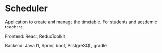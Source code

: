 # Scheduler
Application to create and manage the timetable. For students and academic teachers.

Frontend: React, ReduxToolkit

Backend: Java 11, Spring boot, PostgreSQL, gradle
